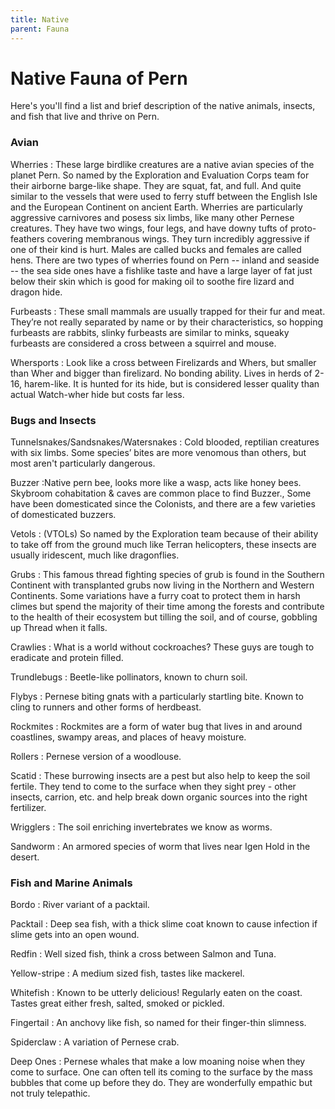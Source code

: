 ```yaml
---
title: Native
parent: Fauna
---
```


# Native Fauna of Pern
Here's you'll find a list and brief description of the native animals, insects, and fish that live and thrive on Pern.

### Avian

Wherries
: These large birdlike creatures are a native avian species of the planet Pern. So named by the Exploration and Evaluation Corps team for their airborne barge-like shape. They are squat, fat, and full. And quite similar to the vessels that were used to ferry stuff between the English Isle and the European Continent on ancient Earth. Wherries are particularly aggressive carnivores and posess six limbs, like many other Pernese creatures. They have two wings, four legs, and have downy tufts of proto-feathers covering membranous wings. They turn incredibly aggressive if one of their kind is hurt. Males are called bucks and females are called hens. There are two types of wherries found on Pern -- inland and seaside -- the sea side ones have a fishlike taste and have a large layer of fat just below their skin which is good for making oil to soothe fire lizard and dragon hide. 

Furbeasts
: These small mammals are usually trapped for their fur and meat. They’re not really separated by name or by their characteristics, so hopping furbeasts are rabbits, slinky furbeasts are similar to minks, squeaky furbeasts are considered a cross between a squirrel and mouse. 
 
Whersports
: Look like a cross between Firelizards and Whers, but smaller than Wher and bigger than firelizard. No bonding ability. Lives in herds of 2-16, harem-like. It is hunted for its hide, but is considered lesser quality than actual Watch-wher hide but costs far less.

### Bugs and Insects
Tunnelsnakes/Sandsnakes/Watersnakes
: Cold blooded, reptilian creatures with six limbs. Some species’ bites are more venomous than others, but most aren't particularly dangerous. 

Buzzer
:Native pern bee, looks more like a wasp, acts like honey bees. Skybroom cohabitation & caves are common place to find  Buzzer., Some have been domesticated since the Colonists, and there are a few varieties of domesticated buzzers.

Vetols
: (VTOLs) So named by the Exploration team because of their ability to take off from the ground much like Terran helicopters, these insects are usually iridescent, much like dragonflies. 

Grubs
: This famous thread fighting species of grub is found in the Southern Continent with transplanted grubs now living in the Northern and Western Continents. Some variations have a furry coat to protect them in harsh climes but spend the majority of their time among the forests and contribute to the health of their ecosystem but tilling the soil, and of course, gobbling up Thread when it falls. 

Crawlies
: What is a world without cockroaches? These guys are tough to eradicate and protein filled. 

Trundlebugs
: Beetle-like pollinators, known to churn soil. 

Flybys
: Pernese biting gnats with a particularly startling bite. Known to cling to runners and other forms of herdbeast. 

Rockmites
: Rockmites are a form of water bug that lives in and around coastlines, swampy areas, and places of heavy moisture. 

Rollers
: Pernese version of a woodlouse. 

Scatid
: These burrowing insects are a pest but also help to keep the soil fertile. They tend to come to the surface when they sight prey - other insects, carrion, etc. and help break down organic sources into the right fertilizer. 

Wrigglers
: The soil enriching invertebrates we know as worms. 

Sandworm
: An armored species of worm that lives near Igen Hold in the desert.

### Fish and Marine Animals

Bordo
: River variant of a packtail. 

Packtail
: Deep sea fish, with a thick slime coat known to cause infection if slime gets into an open wound. 

Redfin
: Well sized fish, think a cross between Salmon and Tuna.  

Yellow-stripe
: A medium sized fish, tastes like mackerel. 

Whitefish
: Known to be utterly delicious! Regularly eaten on the coast. Tastes great either fresh, salted, smoked or pickled.  

Fingertail
: An  anchovy like fish, so named for their finger-thin slimness. 

Spiderclaw
: A variation of Pernese crab.  

Deep Ones
: Pernese whales that make a low moaning noise when they come to surface. One can often tell its coming to the surface by the mass bubbles that come up before they do. They are wonderfully empathic but not truly telepathic.  


